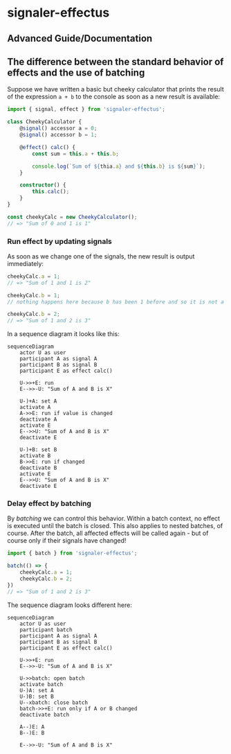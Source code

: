# signaler-effectus

## Advanced Guide/Documentation

## The difference between the standard behavior of effects and the use of batching

Suppose we have written a basic but cheeky calculator that prints the result of the expression `a + b` to the console as soon as a new result is available:


```ts
import { signal, effect } from 'signaler-effectus';

class CheekyCalculator {
	@signal() accessor a = 0;
	@signal() accessor b = 1;

	@effect() calc() {
		const sum = this.a + this.b;

		console.log(`Sum of ${thia.a} and ${this.b} is ${sum}`);
	}

	constructor() {
		this.calc();
	}
}

const cheekyCalc = new CheekyCalculator();
// => "Sum of 0 and 1 is 1"

```

### Run effect by updating signals

As soon as we change one of the signals, the new result is output immediately:

```ts
cheekyCalc.a = 1;
// => "Sum of 1 and 1 is 2"

cheekyCalc.b = 1;
// nothing happens here because b has been 1 before and so it is not a change

cheekyCalc.b = 2;
// => "Sum of 1 and 2 is 3"
```

In a sequence diagram it looks like this:

```mermaid
sequenceDiagram
    actor U as user
    participant A as signal A
    participant B as signal B
    participant E as effect calc()

    U->>+E: run
    E-->>-U: "Sum of A and B is X"

    U-)+A: set A
    activate A
    A->>E: run if value is changed
    deactivate A
    activate E
    E-->>U: "Sum of A and B is X"
    deactivate E

    U-)+B: set B
    activate B
    B->>E: run if changed
    deactivate B
    activate E
    E-->>U: "Sum of A and B is X"
    deactivate E

```

### Delay effect by batching

By _batching_ we can control this behavior.
Within a batch context, no effect is executed until the batch is closed.
This also applies to nested batches, of course.
After the batch, all affected effects will be called again - but of course only if their signals have changed!

```ts
import { batch } from 'signaler-effectus';

batch(() => {
	cheekyCalc.a = 1;
	cheekyCalc.b = 2;
})
// => "Sum of 1 and 2 is 3"
```

The sequence diagram looks different here:

```mermaid
sequenceDiagram
    actor U as user
    participant batch
    participant A as signal A
    participant B as signal B
    participant E as effect calc()

    U->>+E: run
    E-->>-U: "Sum of A and B is X"

    U->>batch: open batch
    activate batch
    U-)A: set A
    U-)B: set B
    U--xbatch: close batch
    batch->>+E: run only if A or B changed
    deactivate batch

    A--)E: A
    B--)E: B

    E-->>-U: "Sum of A and B is X"

```
